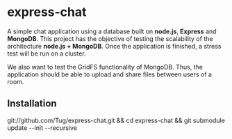 # express-chat
      
  A simple chat application using a database built on **node.js**, **Express** and **MongoDB**.
  This project has the objective of testing the scalability of the architecture **node.js + MongoDB**.
  Once the application is finished, a stress test will be run on a cluster.

  We also want to test the GridFS functionality of MongoDB.
  Thus, the application should be able to upload and share files between users of a room.
  

## Installation

  git://github.com/Tug/express-chat.git && cd express-chat && git submodule update --init --recursive


